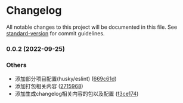 # Changelog

All notable changes to this project will be documented in this file. See [standard-version](https://github.com/conventional-changelog/standard-version) for commit guidelines.

### 0.0.2 (2022-09-25)


### Others

* 添加部分项目配置(husky/eslint) ([669c61d](https://github.com/coderStars/react17-webpack5-template/commit/669c61d48cb8a23b0cf799aa9e0e690b1eb3d8e8))
* 添加打包相关内容 ([2715968](https://github.com/coderStars/react17-webpack5-template/commit/271596802562e3d4102827ac4e26cb9f3fae2a0f))
* 添加生成changelog相关内容的包以及配置 ([f3ce174](https://github.com/coderStars/react17-webpack5-template/commit/f3ce174ec1306e0717688cff5ede55d0b6ec4dba))
